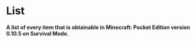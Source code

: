 # List
**A list of every item that is obtainable in Minecraft: Pocket Edition version 0.10.5 on Survival Mode.**
